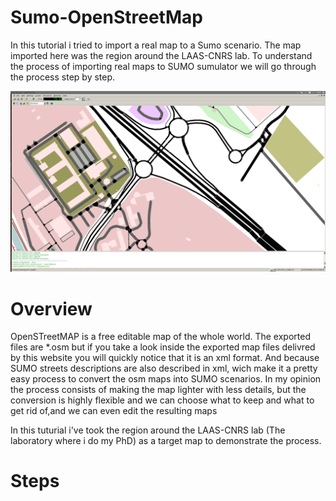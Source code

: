 # Sumo-OpenStreetMap
In this tutorial i tried to import a real map to a Sumo scenario.
The map imported here was the region around the LAAS-CNRS lab.
To understand the process of importing real maps to SUMO sumulator we will go through the process step by step.

![Schenario](https://github.com/xobx-cherif/Sumo-OpenStreetMap/blob/master/SUMO-OSM.png)

# Overview

 OpenSTreetMAP is a free editable map of the whole world. The exported files are *.osm but if you take a look inside the exported map files delivred by this website you will quickly notice that it is an xml format.
 And because SUMO streets descriptions are also described in xml, wich make it a pretty easy process to convert the osm maps into SUMO scenarios.
 In my opinion the process consists of making the map lighter with less details, but the conversion is highly flexible and we can choose what to keep and what to get rid of,and we can even edit the resulting maps
 
 In this tuturial i've took the region around the LAAS-CNRS lab (The laboratory where i do my PhD) as a target map to demonstrate the process.

# Steps

